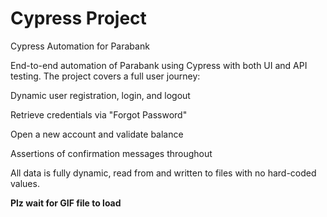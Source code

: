 # Cypress Project
Cypress Automation for Parabank

End-to-end automation of Parabank 
using Cypress with both UI and API testing. The project covers a full user journey:

Dynamic user registration, login, and logout

Retrieve credentials via "Forgot Password"

Open a new account and validate balance

Assertions of confirmation messages throughout

All data is fully dynamic, read from and written to files with no hard-coded values.

**Plz wait for GIF file to load**
